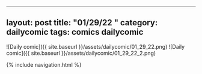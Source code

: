 
---
layout: post
title: "01/29/22 "
category: dailycomic
tags: comics dailycomic
---
![Daily comic]({{ site.baseurl }}/assets/dailycomic/01_29_22.png)
![Daily comic]({{ site.baseurl }}/assets/dailycomic/01_29_22_2.png)

{% include navigation.html %}


